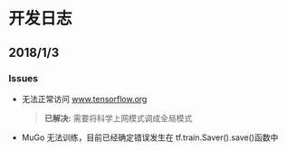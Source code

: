 开发日志
=============================================

## 2018/1/3
### Issues
* 无法正常访问 www.tensorflow.org

  >**已解决:**   需要将科学上网模式调成全局模式

* MuGo 无法训练，目前已经确定错误发生在 tf.train.Saver().save()函数中
